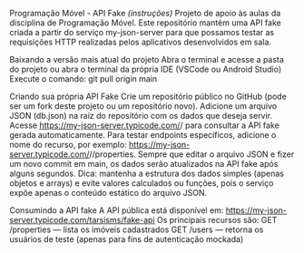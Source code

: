 Programação Móvel - API Fake *(instruções)*
Projeto de apoio às aulas da disciplina de Programação Móvel. Este repositório mantém uma API fake criada a partir do serviço my-json-server para que possamos testar as requisições HTTP realizadas pelos aplicativos desenvolvidos em sala.

Baixando a versão mais atual do projeto
Abra o terminal e acesse a pasta do projeto ou abra o terminal da própria IDE (VSCode ou Android Studio)
Execute o comando: git pull origin main

Criando sua própria API Fake
Crie um repositório público no GitHub (pode ser um fork deste projeto ou um repositório novo).
Adicione um arquivo JSON (db.json) na raiz do repositório com os dados que deseja servir.
Acesse https://my-json-server.typicode.com/<seu-usuario>/<seu-repositorio> para consultar a API fake gerada automaticamente.
Para testar endpoints específicos, adicione o nome do recurso, por exemplo: https://my-json-server.typicode.com/<seu-usuario>/<seu-repositorio>/properties.
Sempre que editar o arquivo JSON e fizer um novo commit em main, os dados serão atualizados na API fake após alguns segundos.
Dica: mantenha a estrutura dos dados simples (apenas objetos e arrays) e evite valores calculados ou funções, pois o serviço expõe apenas o conteúdo estático do arquivo JSON.

Consumindo a API fake
A API pública está disponível em: https://my-json-server.typicode.com/tarsisms/fake-api
Os principais recursos são:
GET /properties — lista os imóveis cadastrados
GET /users — retorna os usuários de teste (apenas para fins de autenticação mockada)
